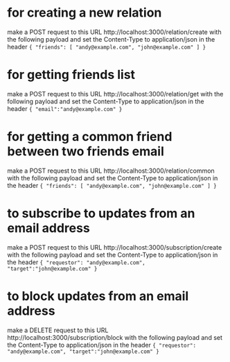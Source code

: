 # for creating a new relation
make a POST request to this URL http://localhost:3000/relation/create with the following payload and set the Content-Type to application/json in the header 
``
{
  "friends":
    [
      "andy@example.com",
      "john@example.com"
    ]
}
``
# for getting friends list
make a POST request to this URL http://localhost:3000/relation/get with the following payload and set the Content-Type to application/json in the header 
``
{
  "email":"andy@example.com"
}
``

# for getting a common friend between two friends email
make a POST request to this URL http://localhost:3000/relation/common with the following payload and set the Content-Type to application/json in the header 
``
{
  "friends":
    [
      "andy@example.com",
      "john@example.com"
    ]
}
``
# to subscribe to updates from an email address
make a POST request to this URL http://localhost:3000/subscription/create with the following payload and set the Content-Type to application/json in the header 
``
{
  "requestor": "andy@example.com",
  "target":"john@example.com"
}
``

# to block updates from an email address
make a DELETE request to this URL http://localhost:3000/subscription/block with the following payload and set the Content-Type to application/json in the header 
``
{
  "requestor": "andy@example.com",
  "target":"john@example.com"
}
``
